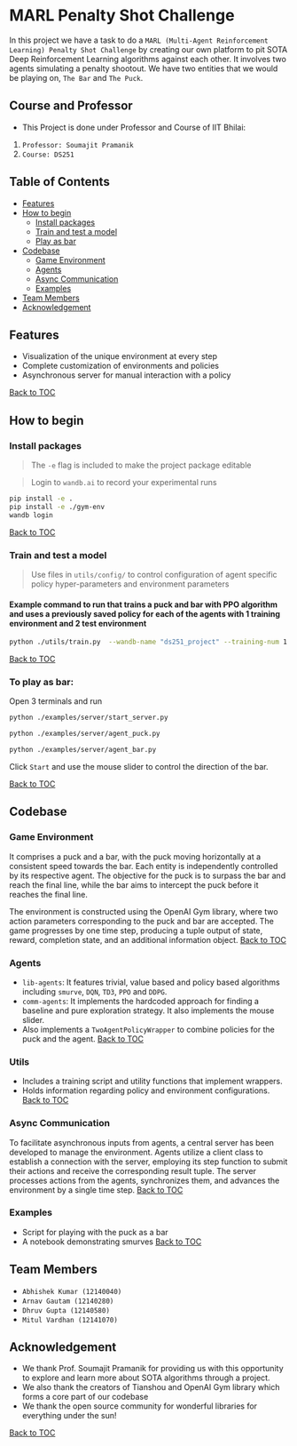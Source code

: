 # MARL Penalty Shot Challenge
In this project we have a task to do a `MARL (Multi-Agent Reinforcement Learning) Penalty Shot Challenge` by creating our own platform to pit SOTA Deep Reinforcement Learning algorithms against each other. It involves two agents simulating a penalty shootout. We have two entities that we would be playing on, `The Bar` and `The Puck`.

## Course and Professor
- This Project is done under Professor and Course of IIT Bhilai:

1. `Professor: Soumajit Pramanik`
2. `Course: DS251`

## Table of Contents
- [Features](#features)
- [How to begin](#how-to-begin)
    - [Install packages](#install-packages)
    - [Train and test a model](#train-and-test-a-model)
    - [Play as bar](#to-play-as-bar)
- [Codebase](#codebase)
    - [Game Environment](#game-environment)
    - [Agents](#agents)
    - [Async Communication](#async-communication)
    - [Examples](#examples)
- [Team Members](#team-members)
- [Acknowledgement](#acknowledgement)

## Features
- Visualization of the unique environment at every step
- Complete customization of environments and policies
- Asynchronous server for manual interaction with a policy

[Back to TOC](#table-of-contents)

## How to begin

### Install packages
>The `-e` flag is included to make the project package editable

>Login to `wandb.ai` to record your experimental runs 
```bash
pip install -e .
pip install -e ./gym-env
wandb login
```

[Back to TOC](#table-of-contents)

### Train and test a model
> Use files in `utils/config/` to control configuration of agent specific policy hyper-parameters and environment parameters

#### Example command to run that trains a puck and bar with PPO algorithm and uses a previously saved policy for each of the agents with 1 training environment and 2 test environment 
```bash
python ./utils/train.py  --wandb-name "ds251_project" --training-num 1 --test-num 2 --puck ppo --bar ppo --load-puck-id both_ppo --load-bar-id both_ppo 
```

[Back to TOC](#table-of-contents)

### To play as bar:
Open 3 terminals and run 
```bash
python ./examples/server/start_server.py
```
```bash
python ./examples/server/agent_puck.py
```
```bash
python ./examples/server/agent_bar.py
```
Click `Start` and use the mouse slider to control the direction of the bar.

[Back to TOC](#table-of-contents)

## Codebase
### Game Environment
It comprises a puck and a bar, with the puck moving horizontally at a consistent speed towards the bar. Each entity is independently controlled by its respective agent. The objective for the puck is to surpass the bar and reach the final line, while the bar aims to intercept the puck before it reaches the final line.

The environment is constructed using the OpenAI Gym library, where two action parameters corresponding to the puck and bar are accepted. The game progresses by one time step, producing a tuple output of state, reward, completion state, and an additional information object. [Back to TOC](#table-of-contents)

### Agents
- `lib-agents`: It features trivial, value based and policy based algorithms including `smurve`, `DQN`, `TD3`, `PPO` and `DDPG`.
- `comm-agents`: It implements the hardcoded approach for finding a baseline and pure exploration strategy. It also implements the mouse slider.
- Also implements a `TwoAgentPolicyWrapper` to combine policies for the puck and the agent.
[Back to TOC](#table-of-contents)

### Utils
- Includes a training script and utility functions that implement wrappers.
- Holds information regarding policy and environment configurations.
[Back to TOC](#table-of-contents)

### Async Communication
To facilitate asynchronous inputs from agents, a central server has been developed to manage the environment. Agents utilize a client class to establish a connection with the server, employing its step function to submit their actions and receive the corresponding result tuple. The server processes actions from the agents, synchronizes them, and advances the environment by a single time step. [Back to TOC](#table-of-contents)

### Examples
- Script for playing with the puck as a bar
- A notebook demonstrating smurves
[Back to TOC](#table-of-contents)


## Team Members
- `Abhishek Kumar (12140040)`
- `Arnav Gautam (12140280)`
- `Dhruv Gupta (12140580)`
- `Mitul Vardhan (12141070)`

## Acknowledgement
- We thank Prof. Soumajit Pramanik for providing us with this opportunity to explore and learn more about SOTA algorithms through a project.
- We also thank the creators of Tianshou and OpenAI Gym library which forms a core part of our codebase
- We thank the open source community for wonderful libraries for everything under the sun! 

[Back to TOC](#table-of-contents)
